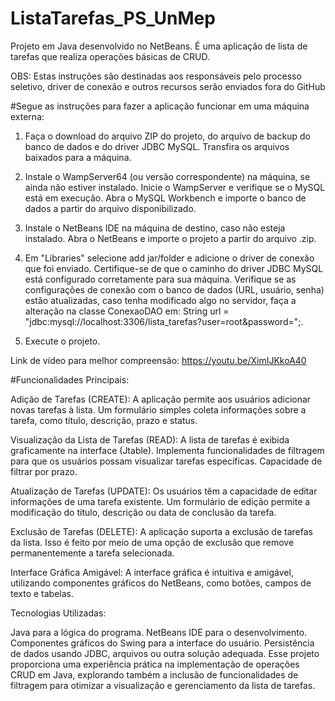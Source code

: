 # ListaTarefas_PS_UnMep
Projeto em Java desenvolvido no NetBeans. É uma aplicação de lista de tarefas que realiza operações básicas de CRUD.

OBS: Estas instruções são destinadas aos responsáveis pelo processo seletivo, driver de conexão e outros recursos serão enviados fora do GitHub 

#Segue as instruções para fazer a aplicação funcionar em uma máquina externa:

1. Faça o download do arquivo ZIP do projeto, do arquivo de backup do banco de dados e do driver JDBC MySQL.
Transfira os arquivos baixados para a máquina.

2. Instale o WampServer64 (ou versão correspondente) na máquina, se ainda não estiver instalado.
Inicie o WampServer e verifique se o MySQL está em execução.
Abra o MySQL Workbench e importe o banco de dados a partir do arquivo disponibilizado.

3. Instale o NetBeans IDE na máquina de destino, caso não esteja instalado.
Abra o NetBeans e importe o projeto a partir do arquivo .zip.

4. Em "Libraries" selecione add jar/folder e adicione o driver de conexão que foi enviado.
Certifique-se de que o caminho do driver JDBC MySQL está configurado corretamente para sua máquina.
Verifique se as configurações de conexão com o banco de dados (URL, usuário, senha) estão atualizadas, caso tenha modificado algo no servidor, faça a alteração na classe ConexaoDAO em: String url = "jdbc:mysql://localhost:3306/lista_tarefas?user=root&password=";.

5. Execute o projeto.

Link de vídeo para melhor compreensão: https://youtu.be/XimIJKkoA40

#Funcionalidades Principais:

Adição de Tarefas (CREATE):
A aplicação permite aos usuários adicionar novas tarefas à lista. Um formulário simples coleta informações sobre a tarefa, como título, descrição, prazo e status.

Visualização da Lista de Tarefas (READ):
A lista de tarefas é exibida graficamente na interface (Jtable). 
Implementa funcionalidades de filtragem para que os usuários possam visualizar tarefas específicas. Capacidade de filtrar por prazo.

Atualização de Tarefas (UPDATE):
Os usuários têm a capacidade de editar informações de uma tarefa existente. Um formulário de edição permite a modificação do título, descrição ou data de conclusão da tarefa.

Exclusão de Tarefas (DELETE):
A aplicação suporta a exclusão de tarefas da lista. Isso é feito por meio de uma opção de exclusão que remove permanentemente a tarefa selecionada.

Interface Gráfica Amigável:
A interface gráfica é intuitiva e amigável, utilizando componentes gráficos do NetBeans, como botões, campos de texto e tabelas.

Tecnologias Utilizadas:

Java para a lógica do programa.
NetBeans IDE para o desenvolvimento.
Componentes gráficos do Swing para a interface do usuário.
Persistência de dados usando JDBC, arquivos ou outra solução adequada.
Esse projeto proporciona uma experiência prática na implementação de operações CRUD em Java, explorando também a inclusão de funcionalidades de filtragem para otimizar a visualização e gerenciamento da lista de tarefas.

